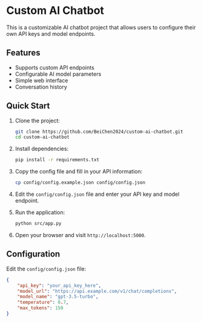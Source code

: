 # Custom AI Chatbot  

This is a customizable AI chatbot project that allows users to configure their own API keys and model endpoints.  

## Features  

- Supports custom API endpoints  
- Configurable AI model parameters  
- Simple web interface  
- Conversation history  

## Quick Start  

1. Clone the project:  
   ```bash  
   git clone https://github.com/BeiChen2024/custom-ai-chatbot.git  
   cd custom-ai-chatbot  
   ```  

2. Install dependencies:  
   ```bash  
   pip install -r requirements.txt  
   ```  

3. Copy the config file and fill in your API information:  
   ```bash  
   cp config/config.example.json config/config.json  
   ```  

4. Edit the `config/config.json` file and enter your API key and model endpoint.  

5. Run the application:  
   ```bash  
   python src/app.py  
   ```  

6. Open your browser and visit `http://localhost:5000`.  

## Configuration  

Edit the `config/config.json` file:  

```json  
{  
    "api_key": "your_api_key_here",  
    "model_url": "https://api.example.com/v1/chat/completions",  
    "model_name": "gpt-3.5-turbo",  
    "temperature": 0.7,  
    "max_tokens": 150  
}  
```
